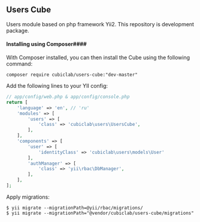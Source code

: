 ## Users Cube ##

Users module based on php framework Yii2.
This repository is development package.

#### Installing using Composer####

With Composer installed, you can then install the Cube using the following command:

    composer require cubiclab/users-cube:"dev-master"

Add the following lines to your YII config:
```php
// app/config/web.php & app/config/console.php
return [
    'language' => 'en', // 'ru'
    'modules' => [
        'users' => [
            'class' => 'cubiclab\users\UsersCube',
        ],
    ],
    'components' => [
        'user' => [
            'identityClass' => 'cubiclab\users\models\User'
        ],
        'authManager' => [
            'class' => 'yii\rbac\DbManager',
        ],
    ],
];
```

Apply migrations:

    $ yii migrate --migrationPath=@yii/rbac/migrations/
    $ yii migrate --migrationPath="@vendor/cubiclab/users-cube/migrations"
